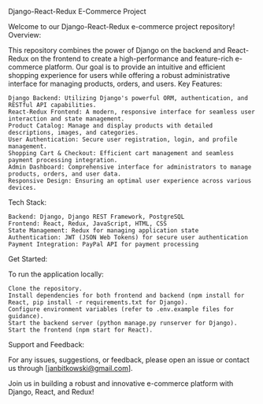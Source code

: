 Django-React-Redux E-Commerce Project

Welcome to our Django-React-Redux e-commerce project repository!
Overview:

This repository combines the power of Django on the backend and React-Redux on the frontend to create a high-performance and feature-rich e-commerce platform. Our goal is to provide an intuitive and efficient shopping experience for users while offering a robust administrative interface for managing products, orders, and users.
Key Features:

    Django Backend: Utilizing Django's powerful ORM, authentication, and RESTful API capabilities.
    React-Redux Frontend: A modern, responsive interface for seamless user interaction and state management.
    Product Catalog: Manage and display products with detailed descriptions, images, and categories.
    User Authentication: Secure user registration, login, and profile management.
    Shopping Cart & Checkout: Efficient cart management and seamless payment processing integration.
    Admin Dashboard: Comprehensive interface for administrators to manage products, orders, and user data.
    Responsive Design: Ensuring an optimal user experience across various devices.

Tech Stack:

    Backend: Django, Django REST Framework, PostgreSQL
    Frontend: React, Redux, JavaScript, HTML, CSS
    State Management: Redux for managing application state
    Authentication: JWT (JSON Web Tokens) for secure user authentication
    Payment Integration: PayPal API for payment processing



Get Started:

To run the application locally:

    Clone the repository.
    Install dependencies for both frontend and backend (npm install for React, pip install -r requirements.txt for Django).
    Configure environment variables (refer to .env.example files for guidance).
    Start the backend server (python manage.py runserver for Django).
    Start the frontend (npm start for React).

Support and Feedback:

For any issues, suggestions, or feedback, please open an issue or contact us through [janbitkowski@gmail.com].

Join us in building a robust and innovative e-commerce platform with Django, React, and Redux!
